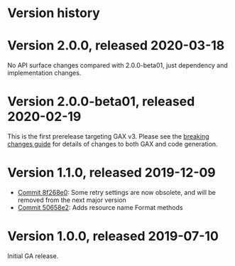 # Version history

# Version 2.0.0, released 2020-03-18

No API surface changes compared with 2.0.0-beta01, just dependency
and implementation changes.

# Version 2.0.0-beta01, released 2020-02-19

This is the first prerelease targeting GAX v3. Please see the [breaking changes
guide](https://googleapis.github.io/google-cloud-dotnet/docs/guides/breaking-gax2.html)
for details of changes to both GAX and code generation.

# Version 1.1.0, released 2019-12-09

- [Commit 8f268e0](https://github.com/googleapis/google-cloud-dotnet/commit/8f268e0): Some retry settings are now obsolete, and will be removed from the next major version
- [Commit 50658e2](https://github.com/googleapis/google-cloud-dotnet/commit/50658e2): Adds resource name Format methods

# Version 1.0.0, released 2019-07-10

Initial GA release.
